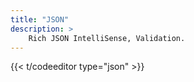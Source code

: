 ```yaml
---
title: "JSON"
description: >
    Rich JSON IntelliSense, Validation.
---
```


{{<  t/codeeditor type="json" >}}
